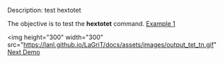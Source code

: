 Description: test hextotet

The objective is to test the **hextotet** command.
[Example 1](description_hextet.md)


<img height="300" width="300" src="https://lanl.github.io/LaGriT/docs/assets/images/output_tet_tn.gif"
[Next Demo](main_pset1.md)
